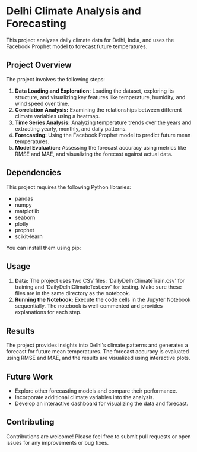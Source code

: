# Delhi Climate Analysis and Forecasting

This project analyzes daily climate data for Delhi, India, and uses the Facebook Prophet model to forecast future temperatures.

## Project Overview

The project involves the following steps:

1. **Data Loading and Exploration:** Loading the dataset, exploring its structure, and visualizing key features like temperature, humidity, and wind speed over time.
2. **Correlation Analysis:** Examining the relationships between different climate variables using a heatmap.
3. **Time Series Analysis:** Analyzing temperature trends over the years and extracting yearly, monthly, and daily patterns.
4. **Forecasting:** Using the Facebook Prophet model to predict future mean temperatures.
5. **Model Evaluation:** Assessing the forecast accuracy using metrics like RMSE and MAE, and visualizing the forecast against actual data.

## Dependencies

This project requires the following Python libraries:

- pandas
- numpy
- matplotlib
- seaborn
- plotly
- prophet
- scikit-learn

You can install them using pip:

## Usage

1. **Data:** The project uses two CSV files: 'DailyDelhiClimateTrain.csv' for training and 'DailyDelhiClimateTest.csv' for testing. Make sure these files are in the same directory as the notebook.
2. **Running the Notebook:** Execute the code cells in the Jupyter Notebook sequentially. The notebook is well-commented and provides explanations for each step.

## Results

The project provides insights into Delhi's climate patterns and generates a forecast for future mean temperatures. The forecast accuracy is evaluated using RMSE and MAE, and the results are visualized using interactive plots.

## Future Work

- Explore other forecasting models and compare their performance.
- Incorporate additional climate variables into the analysis.
- Develop an interactive dashboard for visualizing the data and forecast.

## Contributing

Contributions are welcome! Please feel free to submit pull requests or open issues for any improvements or bug fixes.
